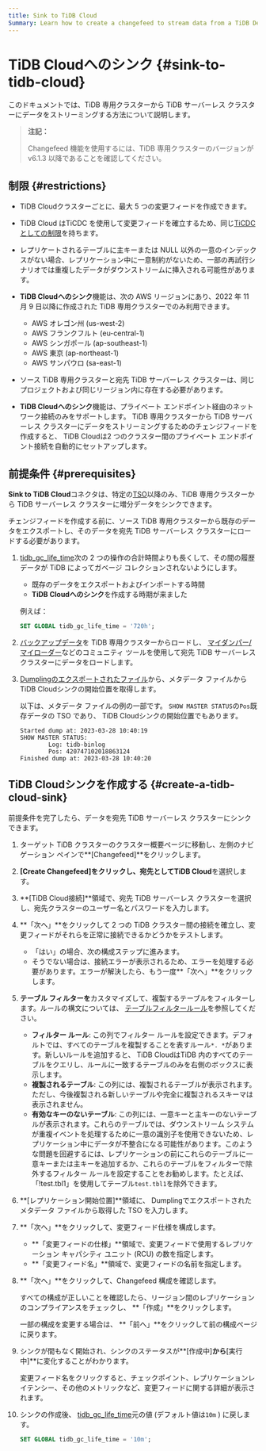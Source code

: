 ```yaml
---
title: Sink to TiDB Cloud
Summary: Learn how to create a changefeed to stream data from a TiDB Dedicated cluster to a TiDB Serverless cluster.
---
```


# TiDB Cloudへのシンク {#sink-to-tidb-cloud}

このドキュメントでは、TiDB 専用クラスターから TiDB サーバーレス クラスターにデータをストリーミングする方法について説明します。

> **注記：**
>
> Changefeed 機能を使用するには、TiDB 専用クラスターのバージョンが v6.1.3 以降であることを確認してください。

## 制限 {#restrictions}

-   TiDB Cloudクラスターごとに、最大 5 つの変更フィードを作成できます。

-   TiDB Cloud はTiCDC を使用して変更フィードを確立するため、同じ[TiCDC としての制限](https://docs.pingcap.com/tidb/stable/ticdc-overview#unsupported-scenarios)を持ちます。

-   レプリケートされるテーブルに主キーまたは NULL 以外の一意のインデックスがない場合、レプリケーション中に一意制約がないため、一部の再試行シナリオでは重複したデータがダウンストリームに挿入される可能性があります。

-   **TiDB Cloudへのシンク**機能は、次の AWS リージョンにあり、2022 年 11 月 9 日以降に作成された TiDB 専用クラスターでのみ利用できます。

    -   AWS オレゴン州 (us-west-2)
    -   AWS フランクフルト (eu-central-1)
    -   AWS シンガポール (ap-southeast-1)
    -   AWS 東京 (ap-northeast-1)
    -   AWS サンパウロ (sa-east-1)

-   ソース TiDB 専用クラスターと宛先 TiDB サーバーレス クラスターは、同じプロジェクトおよび同じリージョン内に存在する必要があります。

-   **TiDB Cloudへのシンク**機能は、プライベート エンドポイント経由のネットワーク接続のみをサポートします。 TiDB 専用クラスターから TiDB サーバーレス クラスターにデータをストリーミングするためのチェンジフィードを作成すると、 TiDB Cloudは2 つのクラスター間のプライベート エンドポイント接続を自動的にセットアップします。

## 前提条件 {#prerequisites}

**Sink to TiDB Cloud**コネクタは、特定の[TSO](https://docs.pingcap.com/tidb/stable/glossary#tso)以降のみ、TiDB 専用クラスターから TiDB サーバーレス クラスターに増分データをシンクできます。

チェンジフィードを作成する前に、ソース TiDB 専用クラスターから既存のデータをエクスポートし、そのデータを宛先 TiDB サーバーレス クラスターにロードする必要があります。

1.  [tidb_gc_life_time](https://docs.pingcap.com/tidb/stable/system-variables#tidb_gc_life_time-new-in-v50)次の 2 つの操作の合計時間よりも長くして、その間の履歴データが TiDB によってガベージ コレクションされないようにします。

    -   既存のデータをエクスポートおよびインポートする時間
    -   **TiDB Cloudへのシンク**を作成する時期が来ました

    例えば：

    ```sql
    SET GLOBAL tidb_gc_life_time = '720h';
    ```

2.  [バックアップデータ](/tidb-cloud/backup-and-restore.md#backup)を TiDB 専用クラスターからロードし、 [マイダンパー/マイローダー](https://centminmod.com/mydumper.html)などのコミュニティ ツールを使用して宛先 TiDB サーバーレス クラスターにデータをロードします。

3.  [Dumplingのエクスポートされたファイル](https://docs.pingcap.com/tidb/stable/dumpling-overview#format-of-exported-files)から、メタデータ ファイルからTiDB Cloudシンクの開始位置を取得します。

    以下は、メタデータ ファイルの例の一部です。 `SHOW MASTER STATUS`の`Pos`既存データの TSO であり、 TiDB Cloudシンクの開始位置でもあります。

        Started dump at: 2023-03-28 10:40:19
        SHOW MASTER STATUS:
                Log: tidb-binlog
                Pos: 420747102018863124
        Finished dump at: 2023-03-28 10:40:20

## TiDB Cloudシンクを作成する {#create-a-tidb-cloud-sink}

前提条件を完了したら、データを宛先 TiDB サーバーレス クラスターにシンクできます。

1.  ターゲット TiDB クラスターのクラスター概要ページに移動し、左側のナビゲーション ペインで**[Changefeed]**をクリックします。

2.  **[Create Changefeed]**をクリックし、宛先として**TiDB Cloud**を選択します。

3.  **[TiDB Cloud接続]**領域で、宛先 TiDB サーバーレス クラスターを選択し、宛先クラスターのユーザー名とパスワードを入力します。

4.  **「次へ」**をクリックして 2 つの TiDB クラスター間の接続を確立し、変更フィードがそれらを正常に接続できるかどうかをテストします。

    -   「はい」の場合、次の構成ステップに進みます。
    -   そうでない場合は、接続エラーが表示されるため、エラーを処理する必要があります。エラーが解決したら、もう一度**「次へ」**をクリックします。

5.  **テーブル フィルターを**カスタマイズして、複製するテーブルをフィルターします。ルールの構文については、 [テーブルフィルタールール](/table-filter.md)を参照してください。

    -   **フィルター ルール**: この列でフィルター ルールを設定できます。デフォルトでは、すべてのテーブルを複製することを表すルール`*. *`があります。新しいルールを追加すると、 TiDB CloudはTiDB 内のすべてのテーブルをクエリし、ルールに一致するテーブルのみを右側のボックスに表示します。
    -   **複製されるテーブル**: この列には、複製されるテーブルが表示されます。ただし、今後複製​​される新しいテーブルや完全に複製されるスキーマは表示されません。
    -   **有効なキーのないテーブル**: この列には、一意キーと主キーのないテーブルが表示されます。これらのテーブルでは、ダウンストリーム システムが重複イベントを処理するために一意の識別子を使用できないため、レプリケーション中にデータが不整合になる可能性があります。このような問題を回避するには、レプリケーションの前にこれらのテーブルに一意キーまたは主キーを追加するか、これらのテーブルをフィルターで除外するフィルター ルールを設定することをお勧めします。たとえば、「!test.tbl1」を使用してテーブル`test.tbl1`を除外できます。

6.  **[レプリケーション開始位置]**領域に、 Dumplingでエクスポートされたメタデータ ファイルから取得した TSO を入力します。

7.  **「次へ」**をクリックして、変更フィード仕様を構成します。

    -   **「変更フィードの仕様」**領域で、変更フィードで使用するレプリケーション キャパシティ ユニット (RCU) の数を指定します。
    -   **「変更フィード名」**領域で、変更フィードの名前を指定します。

8.  **「次へ」**をクリックして、Changefeed 構成を確認します。

    すべての構成が正しいことを確認したら、リージョン間のレプリケーションのコンプライアンスをチェックし、 **「作成」**をクリックします。

    一部の構成を変更する場合は、 **「前へ」**をクリックして前の構成ページに戻ります。

9.  シンクが間もなく開始され、シンクのステータスが**[作成中]**から**[実行中]**に変化することがわかります。

    変更フィード名をクリックすると、チェックポイント、レプリケーションレイテンシー、その他のメトリックなど、変更フィードに関する詳細が表示されます。

10. シンクの作成後、 [tidb_gc_life_time](https://docs.pingcap.com/tidb/stable/system-variables#tidb_gc_life_time-new-in-v50)元の値 (デフォルト値は`10m` ) に戻します。

    ```sql
    SET GLOBAL tidb_gc_life_time = '10m';
    ```

